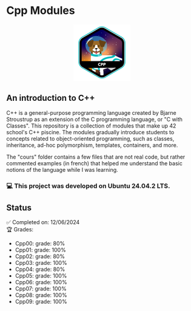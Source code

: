 # Cpp Modules

<p align="center">
  <img src="https://github.com/ArenKae/ArenKae/blob/main/42%20badges/cppe.png" alt="ft_irc 42 project badge"/>
</p>

## An introduction to C++
C++ is a general-purpose programming language created by Bjarne Stroustrup as an extension of the C programming language, or "C with Classes". This repository is a collection of modules that make up 42 school's C++ piscine. The modules gradually introduce students to concepts related to object-oriented programming, such as classes, inheritance, ad-hoc polymorphism, templates, containers, and more.

The "cours" folder contains a few files that are not real code, but rather commented examples (in french) that helped me understand the basic notions of the language while I was learning.

### 💻 This project was developed on Ubuntu 24.04.2 LTS.

## Status
✅ Completed on: 12/06/2024
</br>
🏆 Grades:
* Cpp00: grade: 80%
* Cpp01: grade: 100%
* Cpp02: grade: 80%
* Cpp03: grade: 100%
* Cpp04: grade: 80%
* Cpp05: grade: 100%
* Cpp06: grade: 100%
* Cpp07: grade: 100%
* Cpp08: grade: 100%
* Cpp09: grade: 100%
